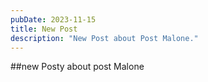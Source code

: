 ```yaml
---
pubDate: 2023-11-15
title: New Post
description: "New Post about Post Malone."
---
```


##new Posty about post Malone